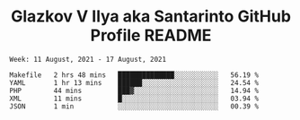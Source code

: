 <h1 align="center">Glazkov V Ilya aka Santarinto GitHub Profile README</h1>

<!--START_SECTION:waka-->
```text
Week: 11 August, 2021 - 17 August, 2021

Makefile   2 hrs 48 mins   ██████████████░░░░░░░░░░░   56.19 % 
YAML       1 hr 13 mins    ██████░░░░░░░░░░░░░░░░░░░   24.54 % 
PHP        44 mins         ███▓░░░░░░░░░░░░░░░░░░░░░   14.94 % 
XML        11 mins         █░░░░░░░░░░░░░░░░░░░░░░░░   03.94 % 
JSON       1 min           ░░░░░░░░░░░░░░░░░░░░░░░░░   00.39 % 
```
<!--END_SECTION:waka-->